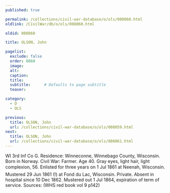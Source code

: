 ```yaml
---
published: true

permalink: /collections/civil-war-database/o/ols/008060.html
oldlink: /CivilWar/db/o/ols/008060.html

oldid: 008060

title: OLSON, John

pagelist:
  exclude: false
  order: 8060
  image: 
  alt:
  caption:
  title:
  subtitle:      # Defaults to page subtitle
  teaser:

category: 
  - O 
  - OLS

previous:
  title: OLSON, John
  url: /collections/civil-war-database/o/ols/008059.html  
next:
  title: OLSON, John
  url: /collections/civil-war-database/o/ols/008061.html   
---
```

WI 3rd Inf Co G. Residence: Winneconne, Winnebago County, Wisconsin. Born in Norway. Civil War: Farmer. Age 40. Gray eyes, light hair, light complexion, 5&#146;6&#148;. Enlisted for three years on 1 Jul 1861 at Neenah, Wisconsin. Mustered 29 Jun 1861 (!) at Fond du Lac, Wisconsin. Private. Absent in hospital since 10 Dec 1862. Mustered out 1 Jul 1864, expiration of term of service. Sources: (WHS red book vol 9 p142)